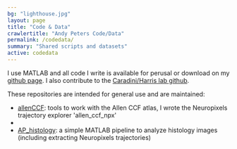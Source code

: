 ```yaml
---
bg: "lighthouse.jpg"
layout: page
title: "Code & Data"
crawlertitle: "Andy Peters Code/Data"
permalink: /codedata/
summary: "Shared scripts and datasets"
active: codedata
---
```


I use MATLAB and all code I write is available for perusal or download 
on my <a href = "https://www.github.com/{{site.github}}">github page</a>.
I also contribute to the <a href = "https://www.github.com/{{site.github}}">
Caradini/Harris lab github</a>.

These repositories are intended for general use and are maintained:
<ul>

<li><a href = "https://github.com/cortex-lab/allenCCF">allenCCF</a>: 
tools to work with the Allen CCF atlas, I wrote the Neuropixels
trajectory explorer 'allen_ccf_npx' </li>
<li></li>

<li><a href = "https://github.com/petersaj/AP_histology">AP_histology</a>: 
a simple MATLAB pipeline to analyze histology images (including 
extracting Neuropixels trajectories)</li>

</ul>





